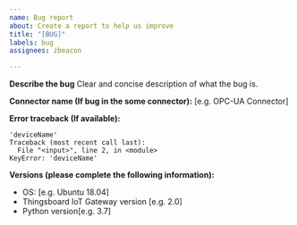 ```yaml
---
name: Bug report
about: Create a report to help us improve
title: "[BUG]"
labels: bug
assignees: zbeacon

---
```


**Describe the bug**
Clear and concise description of what the bug is.

**Connector name (If bug in the some connector):**
[e.g. OPC-UA Connector]

**Error traceback (If available):**
```
'deviceName'
Traceback (most recent call last):
  File "<input>", line 2, in <module>
KeyError: 'deviceName'
```

**Versions (please complete the following information):**
 - OS: [e.g. Ubuntu 18.04]
 - Thingsboard IoT Gateway version [e.g. 2.0]
 - Python version[e.g. 3.7]
